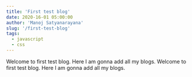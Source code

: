 ```yaml
---
title: 'First test blog'
date: 2020-16-01 05:00:00
author: 'Manoj Satyanarayana'
slug: '/first-test-blog'
tags:
  - javascript
  - css
---
```


Welcome to first test blog. Here I am gonna add all my blogs. Welcome to first
test blog. Here I am gonna add all my blogs.
